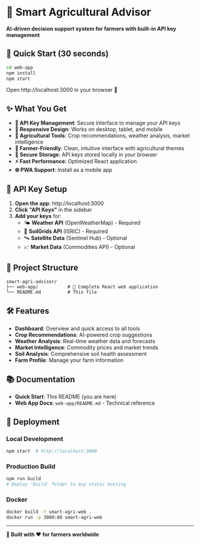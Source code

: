 # 🌾 Smart Agricultural Advisor

**AI-driven decision support system for farmers with built-in API key management**

## 🚀 Quick Start (30 seconds)

```bash
cd web-app
npm install
npm start
```

Open http://localhost:3000 in your browser 🎉

## ✨ What You Get

- **🔑 API Key Management**: Secure interface to manage your API keys
- **📱 Responsive Design**: Works on desktop, tablet, and mobile  
- **🌾 Agricultural Tools**: Crop recommendations, weather analysis, market intelligence
- **🎨 Farmer-Friendly**: Clean, intuitive interface with agricultural themes
- **💾 Secure Storage**: API keys stored locally in your browser
- **⚡ Fast Performance**: Optimized React application
- **🌐 PWA Support**: Install as a mobile app

## 🔑 API Key Setup

1. **Open the app**: http://localhost:3000
2. **Click "API Keys"** in the sidebar
3. **Add your keys** for:
   - 🌤️ **Weather API** (OpenWeatherMap) - Required
   - 🌱 **SoilGrids API** (ISRIC) - Required
   - 🛰️ **Satellite Data** (Sentinel Hub) - Optional
   - 📈 **Market Data** (Commodities API) - Optional

## 📁 Project Structure

```
smart-agri-advisor/
├── web-app/           # 🌟 Complete React web application
└── README.md          # This file
```

## 🛠️ Features

- **Dashboard**: Overview and quick access to all tools
- **Crop Recommendations**: AI-powered crop suggestions
- **Weather Analysis**: Real-time weather data and forecasts
- **Market Intelligence**: Commodity prices and market trends
- **Soil Analysis**: Comprehensive soil health assessment
- **Farm Profile**: Manage your farm information

## 📚 Documentation

- **Quick Start**: This README (you are here)
- **Web App Docs**: `web-app/README.md` - Technical reference

## 🚀 Deployment

### Local Development
```bash
npm start  # http://localhost:3000
```

### Production Build
```bash
npm run build
# Deploy 'build' folder to any static hosting
```

### Docker
```bash
docker build -t smart-agri-web .
docker run -p 3000:80 smart-agri-web
```

---

**🌾 Built with ❤️ for farmers worldwide**
